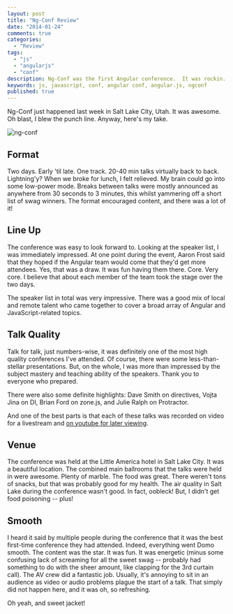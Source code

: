 ```yaml
---
layout: post
title: "Ng-Conf Review"
date: "2014-01-24"
comments: true
categories:
  - "Review"
tags:
  - "js"
  - "angularjs"
  - "conf"
description: Ng-Conf was the first Angular conference.  It was rockin.  Let's do it again!
keywords: js, javascript, conf, angular conf, angular.js, ngconf
published: true
---
```


Ng-Conf just happened last week in Salt Lake City, Utah.  It was awesome.  Oh blast, I blew the punch line.  Anyway, here's my take.

![ng-conf](http://i.imgur.com/4swtO6x.jpg)

<!--more-->

## Format

Two days.  Early 'til late.  One track.  20-40 min talks virtually back to back.  Lightning'y?  When we broke for lunch, I felt relieved.  My brain could go into some low-power mode.  Breaks between talks were mostly announced as anywhere from 30 seconds to 3 minutes, this whilst yammering off a short list of swag winners.  The format encouraged content, and there was a lot of it!

## Line Up

The conference was easy to look forward to.  Looking at the speaker list, I was immediately impressed.  At one point during the event, Aaron Frost said that they hoped if the Angular team would come that they'd get more attendees.  Yes, that was a draw.  It was fun having them there.  Core.  Very core.  I believe that about each member of the team took the stage over the two days.

The speaker list in total was very impressive.  There was a good mix of local and remote talent who came together to cover a broad array of Angular and JavaScript-related topics.

## Talk Quality

Talk for talk, just numbers-wise, it was definitely one of the most high quality conferences I've attended.  Of course, there were some less-than-stellar presentations.  But, on the whole, I was more than impressed by the subject mastery and teaching ability of the speakers.  Thank you to everyone who prepared.

There were also some definite highlights: Dave Smith on directives, Vojta Jina on DI, Brian Ford on zone.js, and Julie Ralph on Protractor.

And one of the best parts is that each of these talks was recorded on video for a livestream and [on youtube for later viewing](http://www.youtube.com/user/ngconfvideos).

## Venue

The conference was held at the Little America hotel in Salt Lake City.  It was a beautiful location.  The combined main ballrooms that the talks were held in were awesome.  Plenty of marble.  The food was great.  There weren't tons of snacks, but that was probably good for my health.  The air quality in Salt Lake during the conference wasn't good.  In fact, oobleck!  But, I didn't get food poisoning -- plus!

## Smooth

I heard it said by multiple people during the conference that it was the best first-time conference they had attended.  Indeed, everything went Domo smooth.  The content was the star.  It was fun.  It was energetic (minus some confusing lack of screaming for all the sweet swag -- probably had something to do with the sheer amount, like clapping for the 3rd curtain call).  The AV crew did a fantastic job.  Usually, it's annoying to sit in an audience as video or audio problems plague the start of a talk.  That simply did not happen here, and it was oh, so refreshing.

Oh yeah, and sweet jacket!
